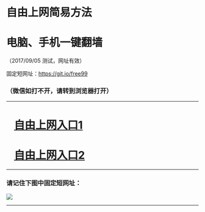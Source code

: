 ﻿# 自由上网简易方法

# 电脑、手机一键翻墙

（2017/09/05 测试，网址有效）

固定短网址：https://git.io/free99

### （微信如打不开，请转到浏览器打开）


***





# &nbsp;&nbsp; <a href="http://ft50101646.fwq-tz1001.xyz/fwqtz01.html?t=090500116952 " target="_blank">自由上网入口1</a>
# &nbsp;&nbsp; <a href="http://ft39072787.fwq-tz1002.xyz/fwqtz02.html?t=090500130379 " target="_blank">自由上网入口2</a>
***

### 请记住下图中固定短网址：

<img src="https://s3-us-west-2.amazonaws.com/fwq-1001/yjfq-20170905okok.png" /> 


***

